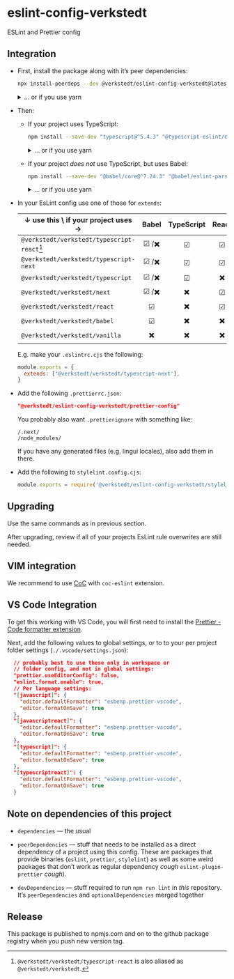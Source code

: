 # eslint-config-verkstedt

ESLint and Prettier config

## Integration

- First, install the package along with it’s peer dependencies:

  ```sh
  npx install-peerdeps --dev @verkstedt/eslint-config-verkstedt@latest
  ```

  <details><summary>… or if you use yarn</summary>

  ```sh
  npx install-peerdeps --yarn --dev @verkstedt/eslint-config-verkstedt@latest
  ```

  </details>

- Then:

  <!-- KEEP VERSIONS HERE IN SYNC WITH package.json -->

  - If your project uses TypeScript:

    ```sh
    npm install --save-dev "typescript@^5.4.3" "@typescript-eslint/eslint-plugin@^7.3.1" "@typescript-eslint/parser@^7.3.1"
    ```

    <details><summary>… or if you use yarn</summary>

    ```sh
    yarn add --dev "typescript@^5.4.3" "@typescript-eslint/eslint-plugin@^7.3.1" "@typescript-eslint/parser@^7.3.1"
    ```

    </details>

  - If your project _does not_ use TypeScript, but uses Babel:

    ```sh
    npm install --save-dev "@babel/core@^7.24.3" "@babel/eslint-parser@^7.24.1"
    ```

    <details><summary>… or if you use yarn</summary>

    ```sh
    yarn add --dev "@babel/core@^7.24.3" "@babel/eslint-parser@^7.24.1"
    ```

    </details>

- In your EsLint config use one of those for `extends`:

  | ↓ use this \\ if your project uses →        | Babel  | TypeScript | React | Next.js |
  | ------------------------------------------- | :----: | :--------: | :---: | :-----: |
  | `@verkstedt/verkstedt/typescript-react`[^1] | ☑ /✖️ |     ☑     |  ☑   |   ✖️    |
  | `@verkstedt/verkstedt/typescript-next`      | ☑ /✖️ |     ☑     |  ☑   |   ☑    |
  | `@verkstedt/verkstedt/typescript`           | ☑ /✖️ |     ☑     |  ✖️   |   ✖️    |
  | `@verkstedt/verkstedt/next`                 | ☑ /✖️ |     ✖️     |  ☑   |   ☑    |
  | `@verkstedt/verkstedt/react`                |   ☑   |     ✖️     |  ☑   |   ✖️    |
  | `@verkstedt/verkstedt/babel`                |   ☑   |     ✖️     |  ✖️   |   ✖️    |
  | `@verkstedt/verkstedt/vanilla`              |   ✖️   |     ✖️     |  ✖️   |   ✖️    |

  [^1]: `@verkstedt/verkstedt/typescript-react` is also aliased as `@verkstedt/verkstedt`.

  E.g. make your `.eslintrc.cjs` the following:

  ```js
  module.exports = {
    extends: ['@verkstedt/verkstedt/typescript-next'],
  }
  ```

- Add the following `.prettierrc.json`:

  ```json
  "@verkstedt/eslint-config-verkstedt/prettier-config"
  ```

  You probably also want `.prettierignore` with something like:

  ```gitignore
  /.next/
  /node_modules/
  ```

  If you have any generated files (e.g. lingui locales), also add them
  in there.

- Add the following to `stylelint.config.cjs`:
  ```js
  module.exports = require('@verkstedt/eslint-config-verkstedt/stylelint-config')
  ```

## Upgrading

Use the same commands as in previous section.

After upgrading, review if all of your projects EsLint rule overwrites
are still needed.

## VIM integration

We recommend to use [CoC][vim-coc] with `coc-eslint` extension.

[vim-coc]: https://github.com/neoclide/coc.nvim

## VS Code Integration

To get this working with VS Code, you will first need to install the [Prettier - Code formatter extension](https://marketplace.visualstudio.com/items?itemName=esbenp.prettier-vscode).

Next, add the following values to global settings, or to to your per project folder settings (`./.vscode/settings.json`):

```json
  // probably best to use these only in workspace or
  // folder config, and not in global settings:
  "prettier.useEditorConfig": false,
  "eslint.format.enable": true,
  // Per language settings:
  "[javascript]": {
    "editor.defaultFormatter": "esbenp.prettier-vscode",
    "editor.formatOnSave": true
  },
  "[javascriptreact]": {
    "editor.defaultFormatter": "esbenp.prettier-vscode",
    "editor.formatOnSave": true
  },
  "[typescript]": {
    "editor.defaultFormatter": "esbenp.prettier-vscode",
    "editor.formatOnSave": true
  },
  "[typescriptreact]": {
    "editor.defaultFormatter": "esbenp.prettier-vscode",
    "editor.formatOnSave": true
  }
```

## Note on dependencies of this project

- `dependencies` — the usual

- `peerDependencies` — stuff that needs to be installed as a direct dependency of a project using this config. These are packages that provide binaries (`eslint`, `prettier`, `stylelint`) as well as some weird packages that don’t work as regular dependency _cough_ `eslint-plugin-prettier` _cough_).

- `devDependencies` — stuff required to run `npm run lint` in _this_ repository. It’s `peerDependencies` and `optionalDependencies` merged together


## Release

This package is published to npmjs.com and on to the github package registry when you push new version tag.